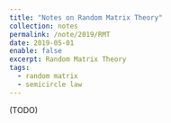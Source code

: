 ```yaml
---
title: "Notes on Random Matrix Theory"
collection: notes
permalink: /note/2019/RMT
date: 2019-05-01
enable: false
excerpt: Random Matrix Theory
tags:
  - random matrix
  - semicircle law
---
```


(TODO)
